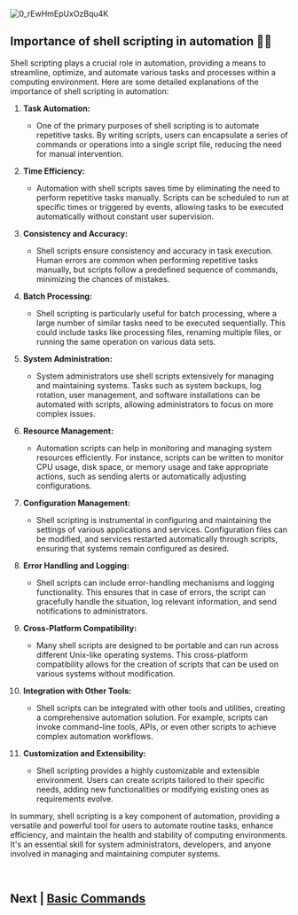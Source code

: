 
![0_rEwHmEpUxOzBqu4K](https://github.com/hegdepavankumar/A-Shell-Script/assets/85627085/66bfe036-f4a6-4f2e-9137-5f0063dcb292)

## Importance of shell scripting in automation 📌📌


Shell scripting plays a crucial role in automation, providing a means to streamline, optimize, and automate various tasks and processes within a computing environment. Here are some detailed explanations of the importance of shell scripting in automation:

1. **Task Automation:**
   - One of the primary purposes of shell scripting is to automate repetitive tasks. By writing scripts, users can encapsulate a series of commands or operations into a single script file, reducing the need for manual intervention.

2. **Time Efficiency:**
   - Automation with shell scripts saves time by eliminating the need to perform repetitive tasks manually. Scripts can be scheduled to run at specific times or triggered by events, allowing tasks to be executed automatically without constant user supervision.

3. **Consistency and Accuracy:**
   - Shell scripts ensure consistency and accuracy in task execution. Human errors are common when performing repetitive tasks manually, but scripts follow a predefined sequence of commands, minimizing the chances of mistakes.

4. **Batch Processing:**
   - Shell scripting is particularly useful for batch processing, where a large number of similar tasks need to be executed sequentially. This could include tasks like processing files, renaming multiple files, or running the same operation on various data sets.

5. **System Administration:**
   - System administrators use shell scripts extensively for managing and maintaining systems. Tasks such as system backups, log rotation, user management, and software installations can be automated with scripts, allowing administrators to focus on more complex issues.

6. **Resource Management:**
   - Automation scripts can help in monitoring and managing system resources efficiently. For instance, scripts can be written to monitor CPU usage, disk space, or memory usage and take appropriate actions, such as sending alerts or automatically adjusting configurations.

7. **Configuration Management:**
   - Shell scripting is instrumental in configuring and maintaining the settings of various applications and services. Configuration files can be modified, and services restarted automatically through scripts, ensuring that systems remain configured as desired.

8. **Error Handling and Logging:**
   - Shell scripts can include error-handling mechanisms and logging functionality. This ensures that in case of errors, the script can gracefully handle the situation, log relevant information, and send notifications to administrators.

9. **Cross-Platform Compatibility:**
   - Many shell scripts are designed to be portable and can run across different Unix-like operating systems. This cross-platform compatibility allows for the creation of scripts that can be used on various systems without modification.

10. **Integration with Other Tools:**
    - Shell scripts can be integrated with other tools and utilities, creating a comprehensive automation solution. For example, scripts can invoke command-line tools, APIs, or even other scripts to achieve complex automation workflows.

11. **Customization and Extensibility:**
    - Shell scripting provides a highly customizable and extensible environment. Users can create scripts tailored to their specific needs, adding new functionalities or modifying existing ones as requirements evolve.

In summary, shell scripting is a key component of automation, providing a versatile and powerful tool for users to automate routine tasks, enhance efficiency, and maintain the health and stability of computing environments. It's an essential skill for system administrators, developers, and anyone involved in managing and maintaining computer systems.

<br>

## Next | [Basic Commands](https://github.com/hegdepavankumar/bash-scripting-tutorial/tree/main/Tutorial-Files/02.Basic-Commands)
